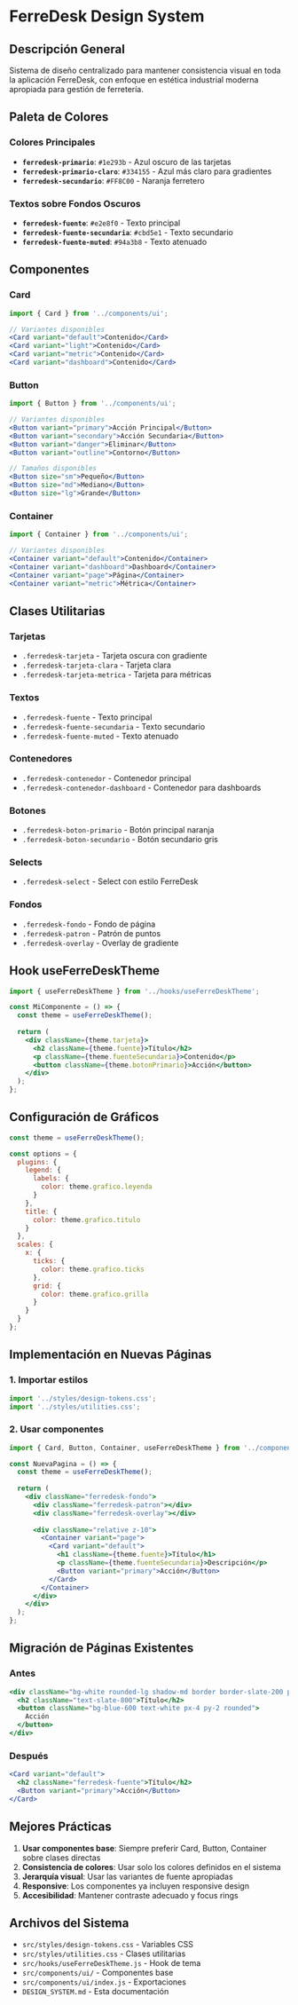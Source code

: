 # FerreDesk Design System

## Descripción General
Sistema de diseño centralizado para mantener consistencia visual en toda la aplicación FerreDesk, con enfoque en estética industrial moderna apropiada para gestión de ferretería.

## Paleta de Colores

### Colores Principales
- **`ferredesk-primario`**: `#1e293b` - Azul oscuro de las tarjetas
- **`ferredesk-primario-claro`**: `#334155` - Azul más claro para gradientes
- **`ferredesk-secundario`**: `#FF8C00` - Naranja ferretero

### Textos sobre Fondos Oscuros
- **`ferredesk-fuente`**: `#e2e8f0` - Texto principal
- **`ferredesk-fuente-secundaria`**: `#cbd5e1` - Texto secundario
- **`ferredesk-fuente-muted`**: `#94a3b8` - Texto atenuado

## Componentes

### Card
```jsx
import { Card } from '../components/ui';

// Variantes disponibles
<Card variant="default">Contenido</Card>
<Card variant="light">Contenido</Card>
<Card variant="metric">Contenido</Card>
<Card variant="dashboard">Contenido</Card>
```

### Button
```jsx
import { Button } from '../components/ui';

// Variantes disponibles
<Button variant="primary">Acción Principal</Button>
<Button variant="secondary">Acción Secundaria</Button>
<Button variant="danger">Eliminar</Button>
<Button variant="outline">Contorno</Button>

// Tamaños disponibles
<Button size="sm">Pequeño</Button>
<Button size="md">Mediano</Button>
<Button size="lg">Grande</Button>
```

### Container
```jsx
import { Container } from '../components/ui';

// Variantes disponibles
<Container variant="default">Contenido</Container>
<Container variant="dashboard">Dashboard</Container>
<Container variant="page">Página</Container>
<Container variant="metric">Métrica</Container>
```

## Clases Utilitarias

### Tarjetas
- `.ferredesk-tarjeta` - Tarjeta oscura con gradiente
- `.ferredesk-tarjeta-clara` - Tarjeta clara
- `.ferredesk-tarjeta-metrica` - Tarjeta para métricas

### Textos
- `.ferredesk-fuente` - Texto principal
- `.ferredesk-fuente-secundaria` - Texto secundario
- `.ferredesk-fuente-muted` - Texto atenuado

### Contenedores
- `.ferredesk-contenedor` - Contenedor principal
- `.ferredesk-contenedor-dashboard` - Contenedor para dashboards

### Botones
- `.ferredesk-boton-primario` - Botón principal naranja
- `.ferredesk-boton-secundario` - Botón secundario gris

### Selects
- `.ferredesk-select` - Select con estilo FerreDesk

### Fondos
- `.ferredesk-fondo` - Fondo de página
- `.ferredesk-patron` - Patrón de puntos
- `.ferredesk-overlay` - Overlay de gradiente

## Hook useFerreDeskTheme

```jsx
import { useFerreDeskTheme } from '../hooks/useFerreDeskTheme';

const MiComponente = () => {
  const theme = useFerreDeskTheme();
  
  return (
    <div className={theme.tarjeta}>
      <h2 className={theme.fuente}>Título</h2>
      <p className={theme.fuenteSecundaria}>Contenido</p>
      <button className={theme.botonPrimario}>Acción</button>
    </div>
  );
};
```

## Configuración de Gráficos

```jsx
const theme = useFerreDeskTheme();

const options = {
  plugins: {
    legend: {
      labels: {
        color: theme.grafico.leyenda
      }
    },
    title: {
      color: theme.grafico.titulo
    }
  },
  scales: {
    x: {
      ticks: {
        color: theme.grafico.ticks
      },
      grid: {
        color: theme.grafico.grilla
      }
    }
  }
};
```

## Implementación en Nuevas Páginas

### 1. Importar estilos
```jsx
import '../styles/design-tokens.css';
import '../styles/utilities.css';
```

### 2. Usar componentes
```jsx
import { Card, Button, Container, useFerreDeskTheme } from '../components/ui';

const NuevaPagina = () => {
  const theme = useFerreDeskTheme();
  
  return (
    <div className="ferredesk-fondo">
      <div className="ferredesk-patron"></div>
      <div className="ferredesk-overlay"></div>
      
      <div className="relative z-10">
        <Container variant="page">
          <Card variant="default">
            <h1 className={theme.fuente}>Título</h1>
            <p className={theme.fuenteSecundaria}>Descripción</p>
            <Button variant="primary">Acción</Button>
          </Card>
        </Container>
      </div>
    </div>
  );
};
```

## Migración de Páginas Existentes

### Antes
```jsx
<div className="bg-white rounded-lg shadow-md border border-slate-200 p-4">
  <h2 className="text-slate-800">Título</h2>
  <button className="bg-blue-600 text-white px-4 py-2 rounded">
    Acción
  </button>
</div>
```

### Después
```jsx
<Card variant="default">
  <h2 className="ferredesk-fuente">Título</h2>
  <Button variant="primary">Acción</Button>
</Card>
```

## Mejores Prácticas

1. **Usar componentes base**: Siempre preferir Card, Button, Container sobre clases directas
2. **Consistencia de colores**: Usar solo los colores definidos en el sistema
3. **Jerarquía visual**: Usar las variantes de fuente apropiadas
4. **Responsive**: Los componentes ya incluyen responsive design
5. **Accesibilidad**: Mantener contraste adecuado y focus rings

## Archivos del Sistema

- `src/styles/design-tokens.css` - Variables CSS
- `src/styles/utilities.css` - Clases utilitarias
- `src/hooks/useFerreDeskTheme.js` - Hook de tema
- `src/components/ui/` - Componentes base
- `src/components/ui/index.js` - Exportaciones
- `DESIGN_SYSTEM.md` - Esta documentación
